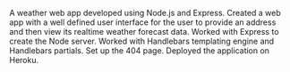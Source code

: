 A weather web app developed using Node.js and Express.
Created a web app with a well defined user interface for the user to provide an address and then view its realtime weather forecast data.
Worked with Express to create the Node server.
Worked with Handlebars templating engine and Handlebars partials.
Set up the 404 page. Deployed the application on Heroku.
